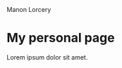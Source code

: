<!DOCTYPE html>
<html lang="en">
  <head>
    <meta charset= "UTF-8">
    <meta name="viewport" content="width=devide-width, initial-scale=1.0">
    <meta http-equiv="X-UA-Compatible" content="ie=edge">
    <link rel="stylesheet" href="style.css">
    <tilte>Manon Lorcery</tilte>
  </head>
  <body>
    <h1>My personal page</h1>
    <p>Lorem ipsum dolor sit amet.</p>
  </body>
  </html>
